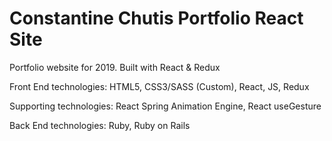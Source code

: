 # Constantine Chutis Portfolio React Site

Portfolio website for 2019. Built with React & Redux


Front End technologies: HTML5, CSS3/SASS (Custom), React, JS, Redux


Supporting technologies: React Spring Animation Engine, React useGesture


Back End technologies: Ruby, Ruby on Rails
